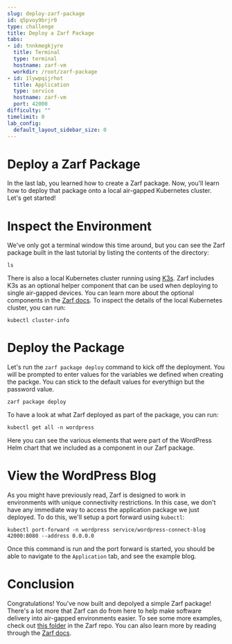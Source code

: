 ```yaml
---
slug: deploy-zarf-package
id: q5pvoy9brjr0
type: challenge
title: Deploy a Zarf Package
tabs:
- id: tnnkmegkjyre
  title: Terminal
  type: terminal
  hostname: zarf-vm
  workdir: /root/zarf-package
- id: 1lywpqijrhot
  title: Application
  type: service
  hostname: zarf-vm
  port: 42000
difficulty: ""
timelimit: 0
lab_config:
  default_layout_sidebar_size: 0
---
```

Deploy a Zarf Package
===

In the last lab, you learned how to create a Zarf package. Now, you'll learn how to deploy that package onto a local air-gapped Kubernetes cluster. Let's get started!


Inspect the Environment
===

We've only got a terminal window this time around, but you can see the Zarf package built in the last tutorial by listing the contents of the directory:
```run
ls
```
There is also a local Kubernetes cluster running using [K3s](https://k3s.io). Zarf includes K3s as an optional helper component that can be used when deploying to single air-gapped devices. You can learn more about the optional components in the [Zarf docs](https://docs.zarf.dev/ref/init-package/#optional-components). To inspect the details of the local Kubernetes cluster, you can run:
```run
kubectl cluster-info
```


Deploy the Package
===

Let's run the `zarf package deploy` command to kick off the deployment. You will be prompted to enter values for the variables we defined when creating the packge. You can stick to the default values for everythign but the password value.
```run
zarf package deploy
```
To have a look at what Zarf deployed as part of the package, you can run:
```run
kubectl get all -n wordpress
```
Here you can see the various elements that were part of the WordPress Helm chart that we included as a component in our Zarf package.


View the WordPress Blog
===

As you might have previously read, Zarf is designed to work in environments with unique connectivity restrictions. In this case, we don't have any immediate way to access the application package we just deployed. To do this, we'll setup a port forward using `kubectl`:
```run
kubectl port-forward -n wordpress service/wordpress-connect-blog 42000:8080 --address 0.0.0.0
```
Once this command is run and the port forward is started, you should be able to navigate to the `Application` tab, and see the example blog.


Conclusion
===

Congratulations! You've now built and depolyed a simple Zarf package! There's a lot more that Zarf can do from here to help make software delivery into air-gapped environments easier. To see some more examples, check out [this folder](https://github.com/zarf-dev/zarf/tree/main/examples) in the Zarf repo. You can also learn more by reading through the [Zarf docs](https://docs.zarf.dev).
